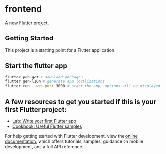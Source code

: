 # frontend

A new Flutter project.

## Getting Started

This project is a starting point for a Flutter application.

## Start the flutter app
```bash
flutter pub get # download packages
flutter gen-l10n # generate app localizations
flutter run --web-port 3000 # start the app, options will be displayed: select the preferred platform
```

## A few resources to get you started if this is your first Flutter project:

- [Lab: Write your first Flutter app](https://docs.flutter.dev/get-started/codelab)
- [Cookbook: Useful Flutter samples](https://docs.flutter.dev/cookbook)

For help getting started with Flutter development, view the
[online documentation](https://docs.flutter.dev/), which offers tutorials,
samples, guidance on mobile development, and a full API reference.
